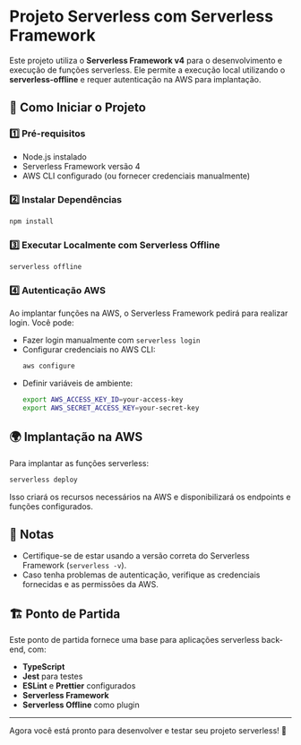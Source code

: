 # Projeto Serverless com Serverless Framework

Este projeto utiliza o **Serverless Framework v4** para o desenvolvimento e execução de funções serverless. Ele permite a execução local utilizando o **serverless-offline** e requer autenticação na AWS para implantação.

## 🚀 Como Iniciar o Projeto

### 1️⃣ Pré-requisitos

- Node.js instalado
- Serverless Framework versão 4
- AWS CLI configurado (ou fornecer credenciais manualmente)

### 2️⃣ Instalar Dependências

```sh
npm install
```

### 3️⃣ Executar Localmente com Serverless Offline

```sh
serverless offline
```

### 4️⃣ Autenticação AWS

Ao implantar funções na AWS, o Serverless Framework pedirá para realizar login. Você pode:

- Fazer login manualmente com `serverless login`
- Configurar credenciais no AWS CLI:
  ```sh
  aws configure
  ```
- Definir variáveis de ambiente:
  ```sh
  export AWS_ACCESS_KEY_ID=your-access-key
  export AWS_SECRET_ACCESS_KEY=your-secret-key
  ```

## 🌍 Implantação na AWS

Para implantar as funções serverless:

```sh
serverless deploy
```

Isso criará os recursos necessários na AWS e disponibilizará os endpoints e funções configurados.

## 📌 Notas

- Certifique-se de estar usando a versão correta do Serverless Framework (`serverless -v`).
- Caso tenha problemas de autenticação, verifique as credenciais fornecidas e as permissões da AWS.

## 🏗️ Ponto de Partida

Este ponto de partida fornece uma base para aplicações serverless back-end, com:

- **TypeScript**
- **Jest** para testes
- **ESLint** e **Prettier** configurados
- **Serverless Framework**
- **Serverless Offline** como plugin

---

Agora você está pronto para desenvolver e testar seu projeto serverless! 🚀
